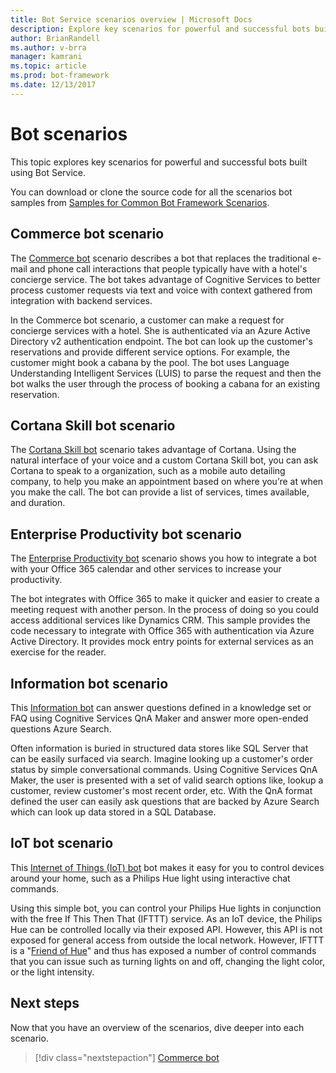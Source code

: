 ```yaml
---
title: Bot Service scenarios overview | Microsoft Docs
description: Explore key scenarios for powerful and successful bots built with Bot Service.
author: BrianRandell
ms.author: v-brra
manager: kamrani
ms.topic: article
ms.prod: bot-framework
ms.date: 12/13/2017
---
```

# Bot scenarios
This topic explores key scenarios for powerful and successful bots built using Bot Service.

You can download or clone the source code for all the scenarios bot samples from [Samples for Common Bot Framework Scenarios](https://aka.ms/bot/scenarios).

## Commerce bot scenario
The [Commerce bot](bot-service-scenario-commerce.md) scenario describes a bot that replaces the traditional e-mail and phone call interactions that people typically have with a hotel's concierge service. The bot takes advantage of Cognitive Services to better process customer requests via text and voice with context gathered from integration with backend services.

In the Commerce bot scenario, a customer can make a request for concierge services with a hotel. She is authenticated via an Azure Active Directory v2 authentication endpoint. The bot can look up the customer's reservations and provide different service options. For example, the customer might book a cabana by the pool. The bot uses Language Understanding Intelligent Services (LUIS)  to parse the request and then the bot walks the user through the process of booking a cabana for an existing reservation.

## Cortana Skill bot scenario
The [Cortana Skill bot](bot-service-scenario-cortana-skill.md) scenario takes advantage of Cortana. Using the natural interface of your voice and a custom Cortana Skill bot, you can ask Cortana to speak to a organization, such as a mobile auto detailing company, to help you make an appointment based on where you’re at when you make the call. The bot can provide a list of services, times available, and duration.

## Enterprise Productivity bot scenario
The [Enterprise Productivity bot](bot-service-scenario-enterprise-productivity.md) scenario shows you how to integrate a bot with your Office 365 calendar and other services to increase your productivity.

The bot integrates with Office 365 to make it quicker and easier to create a meeting request with another person. In the process of doing so you could access additional services like Dynamics CRM. This sample provides the code necessary to integrate with Office 365 with authentication via Azure Active Directory. It provides mock entry points for external services as an exercise for the reader.

## Information bot scenario
This [Information bot](bot-service-scenario-informational.md) can answer questions defined in a knowledge set or FAQ using Cognitive Services QnA Maker and answer more open-ended questions Azure Search.

Often information is buried in structured data stores like SQL Server that can be easily surfaced via search. Imagine looking up a customer's order status by simple conversational commands. Using Cognitive Services QnA Maker, the user is presented with a set of valid search options like, lookup a customer, review customer's most recent order, etc. With the QnA format defined the user can easily ask questions that are backed by Azure Search which can look up data stored in a SQL Database.

## IoT bot scenario
This [Internet of Things (IoT) bot](bot-service-scenario-internet-things.md) bot makes it easy for you to control devices around your home, such as a Philips Hue light using interactive chat commands.

Using this simple bot, you can control your Philips Hue lights in conjunction with the free If This Then That (IFTTT) service. As an IoT device, the Philips Hue can be controlled locally via their exposed API. However, this API is not exposed for general access from outside the local network. However, IFTTT is a "[Friend of Hue](http://www2.meethue.com/en-us/friends-of-hue/ifttt/)" and thus has exposed a number of control commands that you can issue such as turning lights on and off, changing the light color, or the light intensity.

## Next steps
Now that you have an overview of the scenarios, dive deeper into each scenario.

> [!div class="nextstepaction"]
> [Commerce bot](bot-service-scenario-commerce.md)
